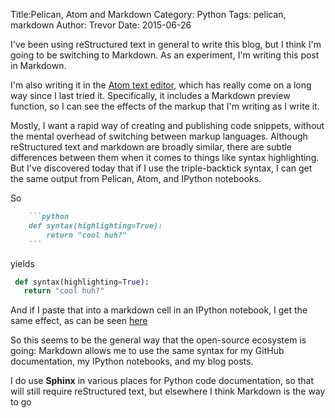 Title:Pelican, Atom and Markdown
Category: Python
Tags: pelican, markdown
Author: Trevor
Date: 2015-06-26

I've been using reStructured text in general to write this blog, but I think I'm
going to be switching to Markdown.  As an experiment, I'm writing this post in Markdown.

I'm also writing it in the [Atom text editor](https://atom.io/), which has really come on a
long way since I last tried it.  Specifically, it includes a Markdown preview function, so
I can see the effects of the markup that I'm writing as I write it.

Mostly, I want a rapid way of creating and publishing code snippets, without the mental
overhead of switching between markup languages. Although reStructured text and markdown
are broadly similar, there are subtle differences between them when it comes to things
like syntax highlighting.  But I've discovered today that if I use the triple-backtick
syntax, I can get the same output from Pelican, Atom, and IPython notebooks.

So

```markdown
    ```python
    def syntax(highlighting=True):
        return "cool huh?"
    ```
```

yields

```python
 def syntax(highlighting=True):
   return "cool huh?"
```

And if I paste that into a markdown cell in an IPython notebook, I get the same effect, as
can be seen [here](https://github.com/trvrm/notebooks/blob/master/Markdown%20Demo.ipynb)


So this seems to be the general way that the open-source ecosystem is going: Markdown
allows me to use the same syntax for my GitHub documentation, my IPython notebooks, and
my blog posts.  

I do use **Sphinx** in various places for Python code documentation, so that will still
require reStructured text, but elsewhere I think Markdown is the way to go
